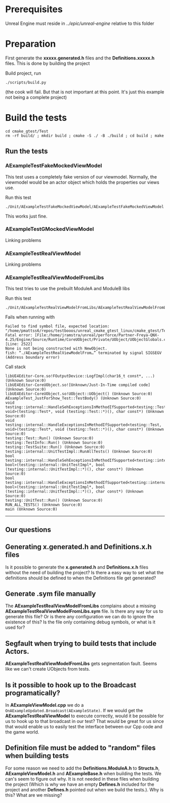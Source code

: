 # Prerequisites
Unreal Engine must reside in *../epic/unreal-engine* relative to this folder

# Preparation
First generate the **xxxxx.generated.h** files and the **Definitions.xxxxx.h** files. This is done by building the project

Build project, run
```
./scripts/build.py
```
(the cook will fail. But that is not important at this point. It's just this example not being a complete project)

# Build the tests

```
cd cmake_gtest/Test
rm -rf build/ ; mkdir build ; cmake -S ./ -B ./build ; cd build ; make
```

## Run the tests

### AExampleTestFakeMockedViewModel
This test uses a completely fake version of our viewmodel. Normally, the viewmodel would be an actor object which holds the properties our views use.

Run this test
```
./Unit/AExampleTestFakeMockedViewModel/AExampleTestFakeMockedViewModel
```

This works just fine.

### AExampleTestGMockedViewModel
Linking problems

### AExampleTestRealViewModel
Linking problems

### AExampleTestRealViewModelFromLibs
This test tries to use the prebuilt ModuleA and ModuleB libs

Run this test
```
./Unit/AExampleTestRealViewModelFromLibs/AExampleTestRealViewModelFromLibs
```

Fails when running with 
```
Failed to find symbol file, expected location:
"/home/pmattss6/repos/testbooos/unreal_cmake_gtest_linux/cmake_gtest/Test/build/Unit/AExampleTestRealViewModelFromLibs/AExampleTestRealViewModelFromLibs.sym"
Fatal error: [File:/home/jramstra/unreal/perforce/Partner-Freya-QNX-4.25/Engine/Source/Runtime/CoreUObject/Private/UObject/UObjectGlobals.cpp] [Line: 2522] 
None is not being constructed with NewObject.
fish: “./AExampleTestRealViewModelFrom…” terminated by signal SIGSEGV (Address boundary error)
```

Call stack
```
libUE4Editor-Core.so!FOutputDevice::LogfImpl(char16_t const*, ...) (Unknown Source:0)
libUE4Editor-CoreUObject.so![Unknown/Just-In-Time compiled code] (Unknown Source:0)
libUE4Editor-CoreUObject.so!UObject::UObject() (Unknown Source:0)
AExampleTest_JustForShow_Test::TestBody() (Unknown Source:0)
void testing::internal::HandleSehExceptionsInMethodIfSupported<testing::Test, void>(testing::Test*, void (testing::Test::*)(), char const*) (Unknown Source:0)
void testing::internal::HandleExceptionsInMethodIfSupported<testing::Test, void>(testing::Test*, void (testing::Test::*)(), char const*) (Unknown Source:0)
testing::Test::Run() (Unknown Source:0)
testing::TestInfo::Run() (Unknown Source:0)
testing::TestSuite::Run() (Unknown Source:0)
testing::internal::UnitTestImpl::RunAllTests() (Unknown Source:0)
bool testing::internal::HandleSehExceptionsInMethodIfSupported<testing::internal::UnitTestImpl, bool>(testing::internal::UnitTestImpl*, bool (testing::internal::UnitTestImpl::*)(), char const*) (Unknown Source:0)
bool testing::internal::HandleExceptionsInMethodIfSupported<testing::internal::UnitTestImpl, bool>(testing::internal::UnitTestImpl*, bool (testing::internal::UnitTestImpl::*)(), char const*) (Unknown Source:0)
testing::UnitTest::Run() (Unknown Source:0)
RUN_ALL_TESTS() (Unknown Source:0)
main (Unknown Source:0)
```

---
## Our questions
## Generating x.generated.h and Definitions.x.h files
Is it possible to generate the **x.generated.h** and **Definitions.x.h** files without the need of building the project? Is there a easy way to set what the definitions should be defined to when the Definitions file get generated?

## Generate .sym file manually
The **AExampleTestRealViewModelFromLibs** complains about a missing **AExampleTestRealViewModelFromLibs.sym** file. Is there any way for us to generate this file? Or is there any configuration we can do to ignore the existence of this? Is the file only containing debug symbols, or what is it used for?

## Segfault when trying to build tests that include Actors.
**AExampleTestRealViewModelFromLibs** gets segmentation fault. Seems like we can't create UObjects from tests.

## Is it possible to hook up to the Broadcast programatically?
In **AExampleViewModel.cpp** we do a `OnAExampleUpdated.Broadcast(AExampleState)`. If we would get the **AExampleTestRealViewModel** to execute correctly, would it be possible for us to hook up to that broadcast in our test? That would be great for us since that would enable us to easily test the interface between our Cpp code and the game world.

## Definition file must be added to "random" files when building tests
For some reason we need to add the **Definitions.ModuleA.h** to **Structs.h**, **AExampleViewModel.h** and **AExampleBase.h** when building the tests. We can's seem to figure out why. It is not needed in these files when building the project (Which is why we have an empty **Defines.h** included for the project and another **Defines.h** pointed out when we build the tests.). Why is this? What are we missing? 